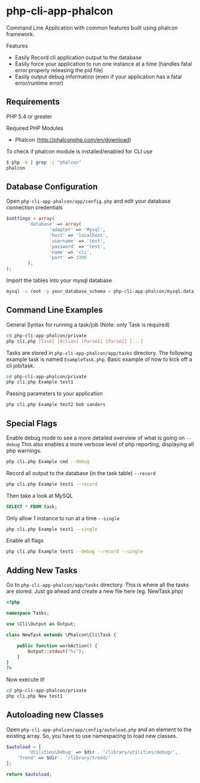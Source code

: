 php-cli-app-phalcon
===================

Command Line Application with common features built using phalcon framework.

Features
- Easily Record cli application output to the database
- Easily force your application to run one instance at a time (handles fatal error properly releasing the pid file)
- Easily output debug information (even if your application has a fatal error/runtime error)

Requirements
---------
PHP 5.4 or greater

Required PHP Modules
- Phalcon (http://phalconphp.com/en/download)

To check if phalcon module is installed/enabled for CLI use
```bash
$ php -m | grep -i "phalcon"
phalcon
```

Database Configuration
--------------
Open  `php-cli-app-phalcon/app/config.php` and edit your database connection credentials

```php
$settings = array(
        'database' => array(
                'adapter' => 'Mysql',
                'host' => 'localhost',
                'username' => 'test',
                'password' => 'test',
                'name' => 'cli',
                'port' => 3306
        ),
);
```

Import the tables into your mysql database
```bash
mysql -u root -p your_database_schema < php-cli-app-phalcon/mysql.data.sql
```

Command Line Examples
----------------------

General Syntax for running a task/job (Note: only Task is required)

```bash
cd php-cli-app-phalcon/private 
php cli.php [Task] [Action] [Param1] [Param2] [...]
```

Tasks are stored in `php-cli-app-phalcon/app/tasks` directory. The following example task is named `ExampleTask.php`.
Basic example of how to kick off a cli job/task.

```bash
cd php-cli-app-phalcon/private
php cli.php Example test1 
```

Passing parameters to your application

```bash
php cli.php Example test2 bob sanders 
```

Special Flags
---------------------

Enable debug mode to see a more detailed overview of what is going on `--debug`
This also enables a more verbose level of php reporting, displaying all php warnings.

```bash
php cli.php Example cmd --debug
```

Record all output to the database (in the task table) `--record`

```bash
php cli.php Example test1 --record
```
Then take a look at MySQL
```sql
SELECT * FROM task;
```


Only allow 1 instance to run at a time `--single`
```bash
php cli.php Example test1 --single
```

Enable all flags
```bash
php cli.php Example test1 --debug --record --single
```

Adding New Tasks
--------------------

Go to `php-cli-app-phalcon/app/tasks` directory. This is where all the tasks are stored.
Just go ahead and create a new file here (eg. NewTask.php)

```php
<?php

namespace Tasks;

use \Cli\Output as Output;

class NewTask extends \Phalcon\Cli\Task {

    public function workAction() {
        Output::stdout("hi");
    }
}
?>
```

Now execute it!
```bash
cd php-cli-app-phalcon/private
php cli.php New test1 
```

Autoloading new Classes
--------------------

Open `php-cli-app-phalcon/app/config/autoload.php` and an element to the existing array.
So, you have to use namespacing to load new classes.

```php
$autoload = [
        'Utilities\Debug' => $dir . '/library/utilities/debug/',
	'Trend' => $dir . '/library/trend/'
];

return $autoload;
```

